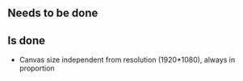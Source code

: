 ## Needs to be done


## Is done

* Canvas size independent from resolution (1920*1080), always in proportion

